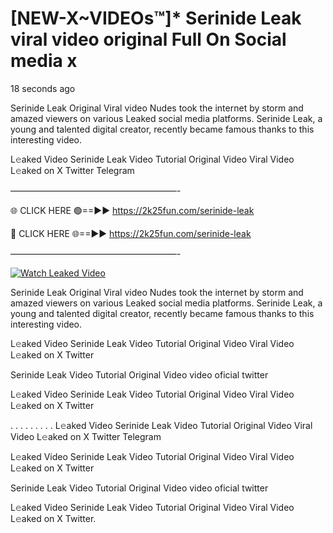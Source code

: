# [NEW-X~VIDEOs™]* Serinide Leak viral video original Full On Social media x

18 seconds ago

Serinide Leak Original Viral video Nudes took the internet by storm and amazed viewers on various Leaked social media platforms. Serinide Leak, a young and talented digital creator, recently became famous thanks to this interesting video.

L𝚎aked Video Serinide Leak Video Tutorial Original Video Viral Video L𝚎aked on X Twitter Telegram

———————————————————-

🌐 CLICK HERE 🟢==►► https://2k25fun.com/serinide-leak

🔴 CLICK HERE 🌐==►► https://2k25fun.com/serinide-leak

———————————————————-

[![Watch Leaked Video](https://miro.medium.com/v2/resize:fit:828/format:webp/1*cilzJN44JGOrTw9NJCrNHA.gif "Watch Leaked Video")](https://2k25fun.com/serinide-leak)

Serinide Leak Original Viral video Nudes took the internet by storm and amazed viewers on various Leaked social media platforms. Serinide Leak, a young and talented digital creator, recently became famous thanks to this interesting video.

L𝚎aked Video Serinide Leak Video Tutorial Original Video Viral Video L𝚎aked on X Twitter

Serinide Leak Video Tutorial Original Video video oficial twitter

L𝚎aked Video Serinide Leak Video Tutorial Original Video Viral Video L𝚎aked on X Twitter

. . . . . . . . . L𝚎aked Video Serinide Leak Video Tutorial Original Video Viral Video L𝚎aked on X Twitter Telegram

L𝚎aked Video Serinide Leak Video Tutorial Original Video Viral Video L𝚎aked on X Twitter

Serinide Leak Video Tutorial Original Video video oficial twitter

L𝚎aked Video Serinide Leak Video Tutorial Original Video Viral Video L𝚎aked on X Twitter.